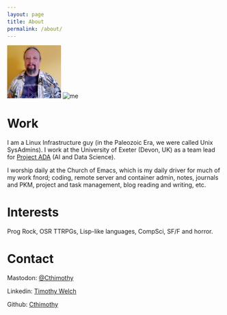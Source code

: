 ```yaml
---
layout: page
title: About
permalink: /about/
---
```

<img src="/tjbw.jpg" alt="me" style="width:25%; height:auto;">
<img src="/glider.svg" alt="me" style="width:25%; height:auto;">

# Work
I am a Linux Infrastructure guy (in the Paleozoic Era, we were called Unix SysAdmins).
I work at the University of Exeter (Devon, UK) as a team lead for [Project ADA](https://www.exeter.ac.uk/research/projectada) (AI and Data Science).

I worship daily at the Church of Emacs, which is my daily driver for much of my work fnord; 
coding, remote server and container admin, notes, journals and PKM, project and task 
management, blog reading and writing, etc.

# Interests
Prog Rock, OSR TTRPGs, Lisp-like languages, CompSci, SF/F and horror.

# Contact
Mastodon: [@Cthimothy](https://dice.camp/@Cthimothy)

Linkedin: [Timothy Welch](https://www.linkedin.com/in/timjbw/)

Github: [Cthimothy](https://github.com/Cthimothy)
